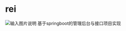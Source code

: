 # rei
![输入图片说明](http://admin.bynow.top/kaptcha/e0b7bf88-1279-4c2d-a4f3-b8d8698dad81.jpg "在这里输入图片标题")
基于springboot的管理后台与接口项目实现


